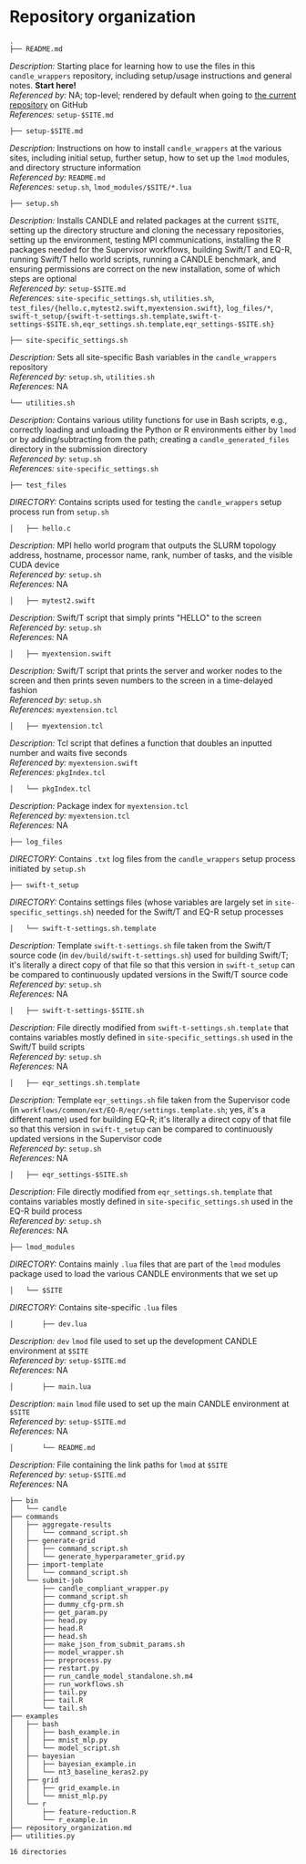 # Repository organization

    .
    ├── README.md

*Description:* Starting place for learning how to use the files in this `candle_wrappers` repository, including setup/usage instructions and general notes. **Start here!**  
*Referenced by:* NA; top-level; rendered by default when going to [the current repository](https://github.com/andrew-weisman/candle_wrappers) on GitHub  
*References:* `setup-$SITE.md`

    ├── setup-$SITE.md

*Description:* Instructions on how to install `candle_wrappers` at the various sites, including initial setup, further setup, how to set up the `lmod` modules, and directory structure information  
*Referenced by:* `README.md`  
*References:* `setup.sh`, `lmod_modules/$SITE/*.lua`

    ├── setup.sh

*Description:* Installs CANDLE and related packages at the current `$SITE`, setting up the directory structure and cloning the necessary repositories, setting up the environment, testing MPI communications, installing the R packages needed for the Supervisor workflows, building Swift/T and EQ-R, running Swift/T hello world scripts, running a CANDLE benchmark, and ensuring permissions are correct on the new installation, some of which steps are optional  
*Referenced by:* `setup-$SITE.md`  
*References:* `site-specific_settings.sh`, `utilities.sh`, `test_files/{hello.c,mytest2.swift,myextension.swift}`, `log_files/*`, `swift-t_setup/{swift-t-settings.sh.template,swift-t-settings-$SITE.sh,eqr_settings.sh.template,eqr_settings-$SITE.sh}`

    ├── site-specific_settings.sh

*Description:* Sets all site-specific Bash variables in the `candle_wrappers` repository  
*Referenced by:* `setup.sh`, `utilities.sh`  
*References:* NA

    └── utilities.sh

*Description:* Contains various utility functions for use in Bash scripts, e.g., correctly loading and unloading the Python or R environments either by `lmod` or by adding/subtracting from the path; creating a `candle_generated_files` directory in the submission directory  
*Referenced by:* `setup.sh`  
*References:* `site-specific_settings.sh`

    ├── test_files

*DIRECTORY:* Contains scripts used for testing the `candle_wrappers` setup process run from `setup.sh`

    │   ├── hello.c

*Description:* MPI hello world program that outputs the SLURM topology address, hostname, processor name, rank, number of tasks, and the visible CUDA device  
*Referenced by:* `setup.sh`  
*References:* NA

    │   ├── mytest2.swift

*Description:* Swift/T script that simply prints "HELLO" to the screen  
*Referenced by:* `setup.sh`  
*References:* NA

    │   ├── myextension.swift

*Description:* Swift/T script that prints the server and worker nodes to the screen and then prints seven numbers to the screen in a time-delayed fashion  
*Referenced by:* `setup.sh`  
*References:* `myextension.tcl`

    │   ├── myextension.tcl

*Description:* Tcl script that defines a function that doubles an inputted number and waits five seconds  
*Referenced by:* `myextension.swift`  
*References:* `pkgIndex.tcl`

    │   └── pkgIndex.tcl

*Description:* Package index for `myextension.tcl`  
*Referenced by:* `myextension.tcl`  
*References:* NA

    ├── log_files

*DIRECTORY:* Contains `.txt` log files from the `candle_wrappers` setup process initiated by `setup.sh`

    ├── swift-t_setup

*DIRECTORY:* Contains settings files (whose variables are largely set in `site-specific_settings.sh`) needed for the Swift/T and EQ-R setup processes

    │   └── swift-t-settings.sh.template

*Description:* Template `swift-t-settings.sh` file taken from the Swift/T source code (in `dev/build/swift-t-settings.sh`) used for building Swift/T; it's literally a direct copy of that file so that this version in `swift-t_setup` can be compared to continuously updated versions in the Swift/T source code  
*Referenced by:* `setup.sh`  
*References:* NA

    │   ├── swift-t-settings-$SITE.sh

*Description:* File directly modified from `swift-t-settings.sh.template` that contains variables mostly defined in `site-specific_settings.sh` used in the Swift/T build scripts  
*Referenced by:* `setup.sh`  
*References:* NA

    │   ├── eqr_settings.sh.template

*Description:* Template `eqr_settings.sh` file taken from the Supervisor code (in `workflows/common/ext/EQ-R/eqr/settings.template.sh`; yes, it's a different name) used for building EQ-R; it's literally a direct copy of that file so that this version in `swift-t_setup` can be compared to continuously updated versions in the Supervisor code  
*Referenced by:* `setup.sh`  
*References:* NA

    │   ├── eqr_settings-$SITE.sh

*Description:* File directly modified from `eqr_settings.sh.template` that contains variables mostly defined in `site-specific_settings.sh` used in the EQ-R build process  
*Referenced by:* `setup.sh`  
*References:* NA

    ├── lmod_modules

*DIRECTORY:* Contains mainly `.lua` files that are part of the `lmod` modules package used to load the various CANDLE environments that we set up

    │   └── $SITE

*DIRECTORY:* Contains site-specific `.lua` files

    │       ├── dev.lua

*Description:* `dev` `lmod` file used to set up the development CANDLE environment at `$SITE`  
*Referenced by:* `setup-$SITE.md`  
*References:* NA

    │       ├── main.lua

*Description:* `main` `lmod` file used to set up the main CANDLE environment at `$SITE`  
*Referenced by:* `setup-$SITE.md`  
*References:* NA

    │       └── README.md

*Description:* File containing the link paths for `lmod` at `$SITE`  
*Referenced by:* `setup-$SITE.md`  
*References:* NA

    ├── bin
    │   └── candle
    ├── commands
    │   ├── aggregate-results
    │   │   └── command_script.sh
    │   ├── generate-grid
    │   │   ├── command_script.sh
    │   │   └── generate_hyperparameter_grid.py
    │   ├── import-template
    │   │   └── command_script.sh
    │   └── submit-job
    │       ├── candle_compliant_wrapper.py
    │       ├── command_script.sh
    │       ├── dummy_cfg-prm.sh
    │       ├── get_param.py
    │       ├── head.py
    │       ├── head.R
    │       ├── head.sh
    │       ├── make_json_from_submit_params.sh
    │       ├── model_wrapper.sh
    │       ├── preprocess.py
    │       ├── restart.py
    │       ├── run_candle_model_standalone.sh.m4
    │       ├── run_workflows.sh
    │       ├── tail.py
    │       ├── tail.R
    │       └── tail.sh
    ├── examples
    │   ├── bash
    │   │   ├── bash_example.in
    │   │   ├── mnist_mlp.py
    │   │   └── model_script.sh
    │   ├── bayesian
    │   │   ├── bayesian_example.in
    │   │   └── nt3_baseline_keras2.py
    │   ├── grid
    │   │   ├── grid_example.in
    │   │   └── mnist_mlp.py
    │   └── r
    │       ├── feature-reduction.R
    │       └── r_example.in
    ├── repository_organization.md
    ├── utilities.py

    16 directories
